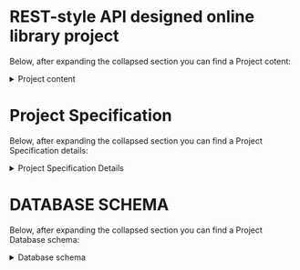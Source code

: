 # REST-style API designed online library project
Below, after expanding the collapsed section you can find a Project cotent:
<details><summary>Project content</summary>
<p>
  
---
  
The application offers a range of REST API services necessary to support the online library. You can build and run the project after cloning the repository because the database has been placed on the Clever Cloud service. I followed the principles of clean code and ensured performance by resolving the Hibernate n+1 problem. The application has been protected against user errors such as referencing a non-existent record in the selected table or attempting to borrow a borrowed copy by adding exceptions that return an error message. The application has detailed tests of controllers and entities and the github repository is secured by Circle CI. The project documentation was made with the Swagger tool and is available after launching the application at: http://localhost:8080/swagger-ui/index.html#/
 </p>
</details>

# Project Specification
Below, after expanding the collapsed section you can find a Project Specification details:

<details><summary>Project Specification Details</summary>
<p>
  
---
  
- Titles
  
   * Show all titles
  
   * Show single title
  
   * Delete title
  
   * Update title data
   
   * Add title
   
  
---
  
- Readers
  
   * Show all readers
  
   * Show single reader
  
   * Delete reader
  
   * Update reader data
   
   * Add reader
  
---
  
- Copies:
  
   * Show all copies
  
   * Show single copy
  
   * Show available copies for selected title
  
   * Delete copy
     
   * Add copy
  
---  
  
 - Borrows:
  
   * Show all borrows

   * Show all borrows for selected reader
  
   * Show single borrow
  
   * Delete borrow
  
   * Return copy
     
   * Add copy
 
--- 
</p>
</details>

# DATABASE SCHEMA
Below, after expanding the collapsed section you can find a Project Database schema:

<details><summary>Database schema</summary>
<p>
 
---
  
CREATE TABLE TITLES (
  
    ID BIGINT NOT NULL AUTO_INCREMENT,
   
    TITLE VARCHAR(255) NOT NULL,
    
    AUTHOR VARCHAR(255) NOT NULL,
    
    PUBLICATION_DATE DATE NOT NULL,
    
    PRIMARY KEY (ID)

 );

---
  
CREATE TABLE COPIES (
  
    ID BIGINT NOT NULL AUTO_INCREMENT,
   
    IS_BORROWED TINYINT(1) NOT NULL,
    
    TITLE_ID BIGINT NOT NULL,
    
    PRIMARY KEY (ID),
    
    FOREIGN KEY (TITLE_ID) REFERENCES TITLES(ID) ON DELETE CASCADE

);

---
  
CREATE TABLE READERS (
  
    
    ID BIGINT NOT NULL AUTO_INCREMENT,
    
    FIRST_NAME VARCHAR(255) NOT NULL,
    
    LAST_NAME VARCHAR(255) NOT NULL,
    
    SIGN_UP_DATE DATE NOT NULL,
    
    PRIMARY KEY (ID)

);
  
---
  
CREATE TABLE BORROWS (
  
    ID BIGINT NOT NULL AUTO_INCREMENT,

    BORROW_DATE DATE NOT NULL,
    
    RETURN_DATE DATE,

    CLOSED BOOLEAN NOT NULL,
    
    COPY_ID BIGINT NOT NULL,
    
    READER_ID BIGINT NOT NULL,
    
    PRIMARY KEY (ID),
    
    FOREIGN KEY (COPY_ID) REFERENCES COPIES(ID) ON DELETE CASCADE,
    
    FOREIGN KEY (READER_ID) REFERENCES READERS(ID) ON DELETE CASCADE

);
  
 ---
</p>
</details>
